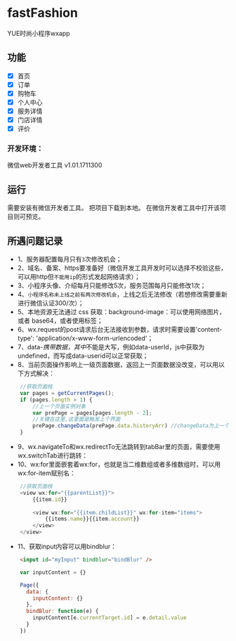 # fastFashion
YUE时尚小程序wxapp 

## 功能
- [x] 首页
- [x] 订单
- [x] 购物车
- [x] 个人中心
- [x] 服务详情
- [x] 门店详情
- [x] 评价

### 开发环境：

微信web开发者工具 v1.01.1711300

## 运行
需要安装有微信开发者工具。
把项目下载到本地。
在微信开发者工具中打开该项目则可预览。

## 所遇问题记录
- 1、服务器配置每月只有`3`次修改机会；
- 2、域名、备案、https要准备好（微信开发工具开发时可以选择不校验这些，可以用http但`不能用ip`的形式发起网络请求）；
- 3、小程序头像、介绍每月只能修改5次，服务范围每月只能修改1次；
- 4、`小程序名称未上线之前有两次修改机会`，上线之后无法修改（若想修改需要重新进行微信认证300/次）；
- 5、本地资源无法通过 css 获取：background-image：可以使用网络图片，或者 base64，或者使用标签；
- 6、wx.request的post请求后台无法接收到参数，请求时需要设置'content-type': 'application/x-www-form-urlencoded'；
- 7、data-*携带数据，其中*不能是大写，例如data-userId，js中获取为undefined，而写成data-userid可以正常获取；
- 8、当前页面操作影响上一级页面数据，返回上一页面数据没改变，可以用以下方式解决：
```js
	//获取页面栈  
	var pages = getCurrentPages();  
	if (pages.length > 1) {  
	    //上一个页面实例对象  
	    var prePage = pages[pages.length - 2];  
	    //关键在这里,这里面是触发上个界面  
	    prePage.changeData(prePage.data.historyArr) //changeData为上一个页面声明的方法
	} 
```
- 9、wx.navigateTo和wx.redirectTo无法跳转到tabBar里的页面，需要使用wx.switchTab进行跳转：
- 10、wx:for里面嵌套着wx:for，也就是当二维数组或者多维数组时，可以用wx:for-item赋别名：
```js
	//获取页面栈  
	<view wx:for="{{parentList}}"> 
		{{item.id}} 
		
		<view wx:for="{{item.childList}}" wx:for-item="items">
			{{items.name}}{{item.account}}    
		</view> 
	</view> 
```
- 11、获取input内容可以用bindblur：
```html
	<input id="myInput" bindblur="bindBlur" />
```
```js
	var inputContent = {}

	Page({
	  data: {
	    inputContent: {}
	  },
	  bindBlur: function(e) {
	    inputContent[e.currentTarget.id] = e.detail.value
	  }
	}) 
```

